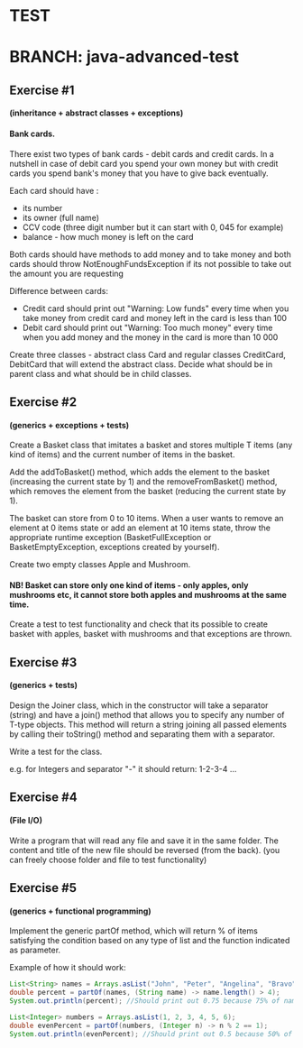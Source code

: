 # TEST

# BRANCH: java-advanced-test

## Exercise #1

#### (inheritance + abstract classes + exceptions)

#### Bank cards.
There exist two types of bank cards - debit cards and credit cards. In a nutshell in case of debit card 
you spend your own money but with credit cards you spend bank's money that you have to give back eventually.

Each card should have :
* its number 
* its owner (full name)
* CCV code (three digit number but it can start with 0, 045 for example)
* balance - how much money is left on the card

Both cards should have methods to add money and to take money and both cards should throw NotEnoughFundsException 
if its not possible to take out the amount you are requesting

Difference between cards:
* Credit card should print out "Warning: Low funds" every time when you take money from credit card and money left in the card is less than 100
* Debit card should print out "Warning: Too much money" every time when you add money and the money in the card is more than 10 000

Create three classes - abstract class Card and regular classes CreditCard, DebitCard that will extend the abstract class. 
Decide what should be in parent class and what should be in child classes.

## Exercise #2

#### (generics + exceptions + tests)

Create a Basket<T> class that imitates a basket and stores multiple T items (any kind of items) and the current number of items in the basket.

Add the addToBasket() method, which adds the element to the basket (increasing the current state by 1) and the removeFromBasket() method, which removes the element from the basket (reducing the current state by 1).

The basket can store from 0 to 10 items. When a user wants to remove an element at 0 items state or add an element at 10 items state, throw the appropriate runtime exception (BasketFullException or BasketEmptyException, exceptions created by yourself).

Create two empty classes Apple and Mushroom.

#### NB! Basket can store only one kind of items - only apples, only mushrooms etc, it cannot store both apples and mushrooms at the same time.

Create a test to test functionality and check that its possible to create basket with apples, basket with mushrooms and that exceptions are thrown.

## Exercise #3
#### (generics + tests)

Design the Joiner<T> class, which in the constructor will take a separator (string) and have a join() method that allows you to specify any number of T-type objects. This method will return a string joining all passed elements by calling their toString() method and separating them with a separator.

Write a test for the class.

e.g. for Integers and separator "-" it should return: 1-2-3-4 ...

## Exercise #4
#### (File I/O)
Write a program that will read any file and save it in the same folder. The content and title of the new file should be reversed (from the back).
(you can freely choose folder and file to test functionality)

## Exercise #5
#### (generics + functional programming)
Implement the generic partOf method, which will return % of items satisfying the condition based on any type of list and the function indicated as parameter.

Example of how it should work:
```java
List<String> names = Arrays.asList("John", "Peter", "Angelina", "Bravo");
double percent = partOf(names, (String name) -> name.length() > 4);
System.out.println(percent); //Should print out 0.75 because 75% of names are longer than 4 letters

List<Integer> numbers = Arrays.asList(1, 2, 3, 4, 5, 6);
double evenPercent = partOf(numbers, (Integer n) -> n % 2 == 1);
System.out.println(evenPercent); //Should print out 0.5 because 50% of numbers are even
```